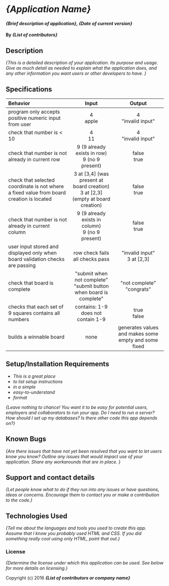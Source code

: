 # _{Application Name}_

#### _{Brief description of application}, {Date of current version}_

#### By _**{List of contributors}**_

## Description

_{This is a detailed description of your application. Its purpose and usage.  Give as much detail as needed to explain what the application does, and any other information you want users or other developers to have. }_

## Specifications

|Behavior|Input|Output|
|:------|:-----:|:----:|
|program only accepts positive numeric input from user | 4 <br> apple | 4 <br> "invalid input"|
|check that number is < 10| 4 <br> 11 | 4 <br> "invalid input" |
| check that number is not already in current row | 9 (9 already exists in row) <br> 9 (no 9 present)| false <br> true|
| check that selected coordinate is not where a fixed value from board creation is located | 3 at [3,4] (was present at board creation) <br> 3 at [2,3] (empty at board creation)| false <br> true |
| check that number is not already in current column | 9 (9 already exists in column) <br> 9 (no 9 present)| false <br> true|
| user input stored and displayed only when board validation checks are passing | row check fails <br> all checks pass | "invalid input" <br> 3 at [2,3] |
|check that board is complete | "submit when not complete" <br> "submit button when board is complete" | "not complete" <br> "congrats" |
|checks that each set of 9 squares contains all numbers| contains: 1-9 <br> does not contain 1-9 | true <br> false|
|builds a winnable board | none | generates values and makes some empty and some fixed |


## Setup/Installation Requirements

* _This is a great place_
* _to list setup instructions_
* _in a simple_
* _easy-to-understand_
* _format_

_{Leave nothing to chance! You want it to be easy for potential users, employers and collaborators to run your app. Do I need to run a server? How should I set up my databases? Is there other code this app depends on?}_

## Known Bugs

_{Are there issues that have not yet been resolved that you want to let users know you know?  Outline any issues that would impact use of your application.  Share any workarounds that are in place. }_

## Support and contact details

_{Let people know what to do if they run into any issues or have questions, ideas or concerns.  Encourage them to contact you or make a contribution to the code.}_

## Technologies Used

_{Tell me about the languages and tools you used to create this app. Assume that I know you probably used HTML and CSS. If you did something really cool using only HTML, point that out.}_

### License

*{Determine the license under which this application can be used.  See below for more details on licensing.}*

Copyright (c) 2016 **_{List of contributors or company name}_**
